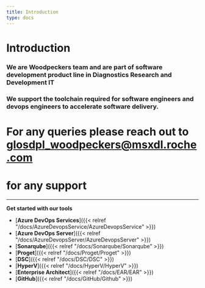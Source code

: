 ```yaml
---
title: Introduction
type: docs
---
```


# Introduction

### We are Woodpeckers team and are part of software development product line in Diagnostics Research and Development IT

### We support the toolchain required for software engineers and devops engineers to accelerate software delivery.

# For any queries please reach out to <glosdpl_woodpeckers@msxdl.roche.com>
# for any support 

---

<!-- START doctoc generated TOC please keep comment here to allow auto update -->
<!-- DON'T EDIT THIS SECTION, INSTEAD RE-RUN doctoc TO UPDATE -->

**Get started with our tools**

-   [**Azure DevOps Services**]({{< relref "/docs/AzureDevopsService/AzureDevopsService" >}})
-   [**Azure DevOps Server**]({{< relref "/docs/AzureDevopsServer/AzureDevopsServer" >}})
-   [**Sonarqube**]({{< relref "/docs/Sonarqube/Sonarqube" >}})
-   [**Proget**]({{< relref "/docs/Proget/Proget" >}})
-   [**DSC**]({{< relref "/docs/DSC/DSC" >}})
-   [**HyperV**]({{< relref "/docs/HyperV/HyperV" >}})
-   [**Enterprise Architect**]({{< relref "/docs/EAR/EAR" >}})
-   [**GitHub**]({{< relref "/docs/GitHub/Github" >}})


<!-- END doctoc generated TOC please keep comment here to allow auto update -->
